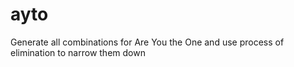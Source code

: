 # ayto
Generate all combinations for Are You the One and use process of elimination to narrow them down
